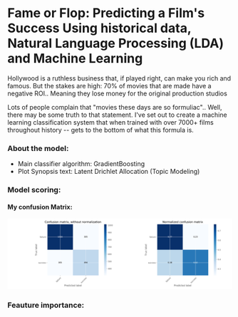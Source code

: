 # Fame or Flop: Predicting a Film's Success Using historical data, Natural Language Processing (LDA) and Machine Learning

Hollywood is a ruthless business that, if played right, can make you rich and famous. But the stakes are high: 
70% of movies that are made have a negative ROI.. Meaning they lose money for the original production studios

Lots of people complain that "movies these days are so formuliac".. Well, there may be some truth to that statement. I've set out to create a machine learning classification system that when trained with over 7000+ films throughout history -- gets to the bottom of what this formula is.

### About the model:
 - Main classifier algorithm: GradientBoosting
 - Plot Synopsis text: Latent Drichlet Allocation (Topic Modeling)

### Model scoring:

#### My confusion Matrix:
![image](images/cm.png)

### Feauture importance:


